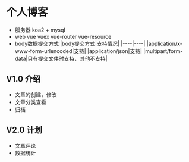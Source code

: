 # 个人博客

- 服务器
koa2 + mysql
- web
vue  vuex  vue-router  vue-resource
- body数据提交方式
|body提交方式|支持情况|
|----|----|
|application/x-www-form-urlencoded|支持|
|application/json|支持|
|multipart/form-data|只有提交文件时支持，其他不支持|

## V1.0 介绍
- 文章的创建，修改
- 文章分类查看
- 归档
## V2.0 计划
- 文章评论
- 数据统计

